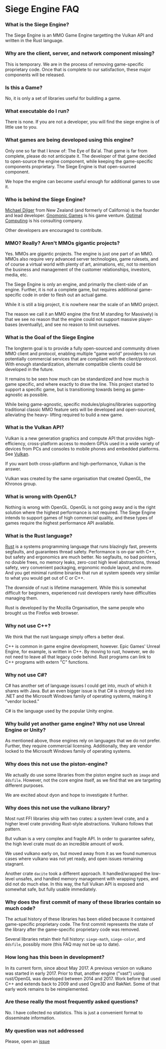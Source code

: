 # Siege Engine FAQ

### What is the Siege Engine?

The Siege Engine is an MMO Game Engine targetting the Vulkan API and written in the
Rust language.

### Why are the client, server, and network component missing?

This is temporary. We are in the process of removing game-specific
proprietary code. Once that is complete to our satisfaction, these
major components will be released.

### Is this a Game?

No, it is only a set of libraries useful for buildling a game.

### What executable do I run?

There is none. If you are not a developer, you will find the siege engine is of
little use to you.

### What games are being developed using this engine?

Only one so far that I know of: The Eye of Ba'al. That game is far from complete,
please do not anticipate it.  The developer of that game decided to open-source
the engine component, while keeping the game-specific components proprietary.
The Siege Engine is that open-sourced component.

We hope the engine can become useful enough for additional games to use it.

### Who is behind the Siege Engine?

[Michael Dilger](https://github.com/mikedilger) from New Zealand (and formerly of
California) is the founder and lead developer. [Gnomonic Games](http://gnomonicgames.com)
is his game venture. [Optimal Computing](https://optcomp.nz) is his consulting
company.

Other developers are encouraged to contribute.

### MMO? Really? Aren't MMOs gigantic projects?

Yes. MMOs are gigantic projects. The engine is just one part of an MMO. MMOs
also require very advanced server technologies, game rulesets, and of course
a virtual world with plenty of art, animations, etc, not to mention the business
and management of the customer relationships, investors, media, etc.

The Siege Engine is only an engine, and primarily the client-side of an engine.
Further, it is not a complete game, but requires additional game-specific code
in order to flesh out an actual game.

While it is still a big project, it is nowhere near the scale of an MMO project.

The reason we call it an MMO engine (the first M standing for Massively) is that
we see no reason that the engine could not support massive player-bases (eventually),
and see no reason to limit ourselves.

### What is the Goal of the Siege Engine

The longterm goal is to provide a fully open-sourced and community driven MMO client
and protocol, enabling multiple "game world" providers to run potentially commercial
services that are compliant with the client/protocol. With enough standardization,
alternate compatible clients could be developed in the future.

It remains to be seen how much can be standardized and how much is game specific, and
where exactly to draw the line. This project started to support a specific game, but
is transitioning towards being as game-agnostic as possible.

While being game-agnostic, specific modules/plugins/libraries supporting traditional
classic MMO feature sets will be developed and open-sourced, alleviating the heavy-
lifting required to build a new game.

### What is the Vulkan API?

Vulkan is a new generation graphics and compute API that provides high-efficiency,
cross-platform access to modern GPUs used in a wide variety of devices from PCs
and consoles to mobile phones and embedded platforms.
See [Vulkan](https://www.khronos.org/vulkan).

If you want both cross-platform and high-performance, Vulkan is the answer.

Vulkan was created by the same organisation that created OpenGL, the Khronos group.

### What is wrong with OpenGL?

Nothing is wrong with OpenGL. OpenGL is not going away and is the right solution
where the highest performance is not required. The Siege Engine intends to support
games of high commercial quality, and these types of games require the highest
performance API available.

### What is the Rust language?

[Rust](https://rust-lang.org) is a systems programming language that runs blazingly fast,
prevents segfaults,
and guarantees thread safety. Performance is on-par with C++, but safety and ergonomics
are much better. No segfaults, no bad pointers, no double frees, no memory leaks,
zero-cost high level abstractions, thread safety, very convenient packaging, ergonomic
module layout, and more. And you get minimal runtime binaries that run at system speeds
very similar to what you would get out of C or C++.

The downside of rust is lifetime management. While this is somewhat difficult for
beginners, experienced rust developers rarely have difficulties managing them.

Rust is developed by the Mozilla Organisation,
the same people who brought us the Firefox web browser.

### Why not use C++?

We think that the rust language simply offers a better deal.

C++ is common in game engine development, however. Epic Games' Unreal Engine, for
example, is written in C++. By moving to rust, however, we do not need to leave all that
legacy code behind. Rust programs can link to C++ programs with extern "C" functions.

### Why not use C#?

C# has another set of language issues I could get into, much of which it shares
with Java. But an even bigger issue is that C# is strongly tied into .NET and the
Microsoft Windows family of operating systems, making it "vendor locked."

C# is the language used by the popular Unity engine.

### Why build yet another game engine?  Why not use Unreal Engine or Unity?

As mentioned above, those engines rely on languages that we do not prefer.
Further, they require commercial licensing. Additionally, they are vendor locked
to the Microsoft Windows family of operating systems.

### Why does this not use the piston-engine?

We actually do use some libraries from the piston engine such as `image` and
`ddsfile`. However, not the core engine itself, as we find that we are targeting
different purposes.

We are excited about dyon and hope to investigate it further.

### Why does this not use the vulkano library?

Most rust FFI libraries ship with two crates: a system level crate, and a higher
level crate providing Rust-style abstractions. Vulkano follows that pattern.

But vulkan is a very complex and fragile API. In order to guarantee safety,
the high level crate must do an incredible amount of work.

We used vulkano early on, but moved away from it as we found numerous cases
where vulkano was not yet ready, and open issues remaining stagnant.

Another crate `dacite` took a different approach. It handled/wrapped the low-level
unsafes, and handled memory management with wrapping types, and did not do much
else. In this way, the full Vulkan API is exposed and somewhat safe, but fully
usable immediately.

### Why does the first commit of many of these libraries contain so much code?

The actual history of these libraries has been elided because it contained
game-specific proprietary code. The first commit represents the state of the
library after the game-specific proprietary code was removed.

Several libraries retain their full history: `siege-math`, `siege-color`, and
`ddsfile`, possibly more (this FAQ may not be up to date).

### How long has this been in development?

In its current form, since about May 2017. A previous version on vulkano was
started in early 2017. Prior to that, another engine ("vast") using rust/OpenGL
was developed between 2014 and 2017. Work before that used C++ and extends
back to 2009 and used Ogre3D and RakNet. Some of that early work remains to be
reimplemented.

### Are these really the most frequently asked questions?

No. I have collected no statistics. This is just a convenient format to
disseminate information.

### My question was not addressed

Please, open an [issue](https://github.com/SiegeEngine/siege-engine/issues)
